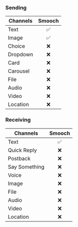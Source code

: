 ### Sending

| Channels | Smooch |
| -------- | :----: |
| Text     |   ✅   |
| Image    |   ✅   |
| Choice   |   ❌   |
| Dropdown |   ❌   |
| Card     |   ❌   |
| Carousel |   ❌   |
| File     |   ❌   |
| Audio    |   ❌   |
| Video    |   ❌   |
| Location |   ❌   |

### Receiving

| Channels      | Smooch |
| ------------- | :----: |
| Text          |   ✅   |
| Quick Reply   |   ❌   |
| Postback      |   ❌   |
| Say Something |   ❌   |
| Voice         |   ❌   |
| Image         |   ❌   |
| File          |   ❌   |
| Audio         |   ❌   |
| Video         |   ❌   |
| Location      |   ❌   |
